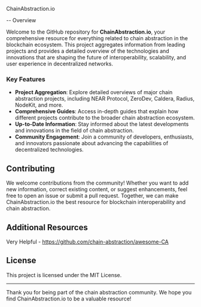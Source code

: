 ChainAbstraction.io

-- Overview

Welcome to the GitHub repository for **ChainAbstraction.io**, your comprehensive resource for everything related to chain abstraction in the blockchain ecosystem. This project aggregates information from leading projects and provides a detailed overview of the technologies and innovations that are shaping the future of interoperability, scalability, and user experience in decentralized networks.

### Key Features

- **Project Aggregation**: Explore detailed overviews of major chain abstraction projects, including NEAR Protocol, ZeroDev, Caldera, Radius, NodeKit, and more.
- **Comprehensive Guides**: Access in-depth guides that explain how different projects contribute to the broader chain abstraction ecosystem.
- **Up-to-Date Information**: Stay informed about the latest developments and innovations in the field of chain abstraction.
- **Community Engagement**: Join a community of developers, enthusiasts, and innovators passionate about advancing the capabilities of decentralized technologies.

## Contributing

We welcome contributions from the community! Whether you want to add new information, correct existing content, or suggest enhancements, feel free to open an issue or submit a pull request. Together, we can make ChainAbstraction.io the best resource for blockchain interoperability and chain abstraction.

## Additional Resources

Very Helpful - https://github.com/chain-abstraction/awesome-CA

## License

This project is licensed under the MIT License.

---

Thank you for being part of the chain abstraction community. We hope you find ChainAbstraction.io to be a valuable resource!
